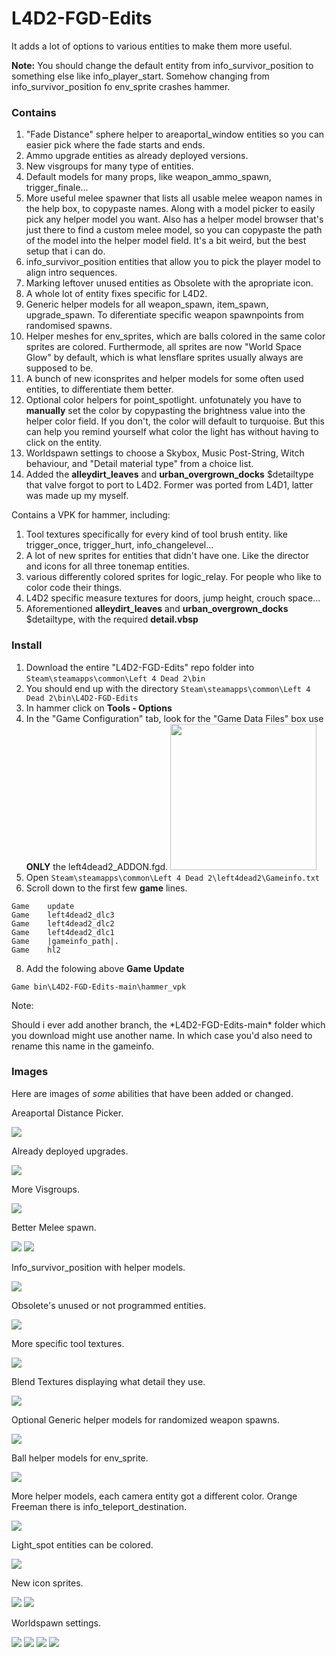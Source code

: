 # L4D2-FGD-Edits
It adds a lot of options to various entities to make them more useful.

**Note:** You should change the default entity from info_survivor_position to something else like info_player_start. Somehow changing from info_survivor_position fo env_sprite crashes hammer.

### Contains
1. "Fade Distance" sphere helper to areaportal_window entities so you can easier pick where the fade starts and ends.
2. Ammo upgrade entities as already deployed versions.
3. New visgroups for many type of entities.
4. Default models for many props, like weapon_ammo_spawn, trigger_finale...
5. More useful melee spawner that lists all usable melee weapon names in the help box, to copypaste names. Along with a model picker to easily pick any helper model you want. Also has a helper model browser that's just there to find a custom melee model, so you can copypaste the path of the model into the helper model field. It's a bit weird, but the best setup that i can do.
6. info_survivor_position entities that allow you to pick the player model to align intro sequences.
8. Marking leftover unused entities as Obsolete with the apropriate icon.
7. A whole lot of entity fixes specific for L4D2.
8. Generic helper models for all weapon_spawn, item_spawn, upgrade_spawn. To diferentiate specific weapon spawnpoints from randomised spawns.
9. Helper meshes for env_sprites, which are balls colored in the same color sprites are colored. Furthermode, all sprites are now "World Space Glow" by default, which is what lensflare sprites usually always are supposed to be.
10. A bunch of new iconsprites and helper models for some often used entities, to differentiate them better. 
11. Optional color helpers for point_spotlight. unfotunately you have to **manually** set the color by copypasting the brightness value into the helper color field. If you don't, the color will default to turquoise. But this can help you remind yourself what color the light has without having to click on the entity.
12. Worldspawn settings to choose a Skybox, Music Post-String, Witch behaviour, and "Detail material type" from a choice list.
13. Added the **alleydirt_leaves** and **urban_overgrown_docks** $detailtype that valve forgot to port to L4D2. Former was ported from L4D1, latter was made up my myself.

Contains a VPK for hammer, including:
1. Tool textures specifically for every kind of tool brush entity. like trigger_once, trigger_hurt, info_changelevel...
2. A lot of new sprites for entities that didn't have one. Like the director and icons for all three tonemap entities.
3. various differently colored sprites for logic_relay. For people who like to color code their things.
4. L4D2 specific measure textures for doors, jump height, crouch space...
5. Aforementioned **alleydirt_leaves** and **urban_overgrown_docks** $detailtype, with the required **detail.vbsp**

### Install
1. Download the entire "L4D2-FGD-Edits" repo folder into ```Steam\steamapps\common\Left 4 Dead 2\bin```
2. You should end up with the directory ```Steam\steamapps\common\Left 4 Dead 2\bin\L4D2-FGD-Edits```
3. In hammer click on **Tools - Options**
4. In the "Game Configuration" tab, look for the "Game Data Files" box use **ONLY** the left4dead2_ADDON.fgd. <img src="pictures/hammer_config.png" width=234/>
6. Open  ```Steam\steamapps\common\Left 4 Dead 2\left4dead2\Gameinfo.txt```
7. Scroll down to the first few **game** lines.
```
Game	update
Game	left4dead2_dlc3
Game	left4dead2_dlc2
Game	left4dead2_dlc1
Game	|gameinfo_path|.
Game	hl2
```

8. Add the folowing above **Game Update**

```Game	bin\L4D2-FGD-Edits-main\hammer_vpk```

<p>Note:</p>
Should i ever add another branch, the *L4D2-FGD-Edits-main* folder which you download might use another name. In which case you'd also need to rename this name in the gameinfo.

### Images
Here are images of *some* abilities that have been added or changed.
<p>Areaportal Distance Picker.</p>
<img src="pictures/areaportalwindow.gif"/>
<p>Already deployed upgrades.</p>
<img src="pictures/already_deployed_upgrades.png"/>
<p>More Visgroups.</p>
<img src="pictures/visgroups.png"/>
<p>Better Melee spawn.</p>
<img src="pictures/melee_spawn.png"/>
<img src="pictures/melee_spawn2.png"/>
<p>Info_survivor_position with helper models. </p>
<img src="pictures/info_survivor_position.png"/>
<p>Obsolete's unused or not programmed entities.</p>
<img src="pictures/Obsoleter.png"/>
<p>More specific tool textures.</p>
<img src="pictures/tooltextures.png"/>
<p>Blend Textures displaying what detail they use.</p>
<img src="pictures/blendtextures.jpg"/>
<p>Optional Generic helper models for randomized weapon spawns.</p>
<img src="pictures/generic_helpers.png"/>
<p>Ball helper models for env_sprite.</p>
<img src="pictures/sprite_ball.png"/>
<p>More helper models, each camera entity got a different color. Orange Freeman there is info_teleport_destination.</p>
<img src="pictures/helper_models.png"/>
<p>Light_spot entities can be colored.</p>
<img src="pictures/light_helper_color.png"/>
<p>New icon sprites.</p>
<img src="pictures/sprites.png"/>
<img src="pictures/relays.png"/>
<p>Worldspawn settings.</p>
<img src="pictures/witch_behaviour.jpg"/>
<img src="pictures/skybox_picker.jpg"/>
<img src="pictures/music_picker.jpg"/>
<img src="pictures/detail_picker.jpg"/>


















